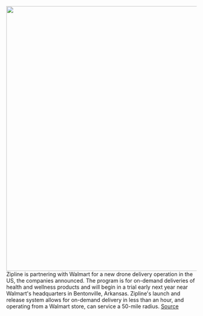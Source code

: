 <img src='https://cdn.vox-cdn.com/thumbor/-jAPhL5V1vEuA3KMAaUo2z-Hi-s=/0x0:1800x1199/1200x800/filters:focal(756x456:1044x744)/cdn.vox-cdn.com/uploads/chorus_image/image/67401166/Drone_Delivery_Shot_1.0.jpeg' width='700px' /><br/>
Zipline is partnering with Walmart for a new drone delivery operation in the US, the companies announced. The program is for on-demand deliveries of health and wellness products and will begin in a trial early next year near Walmart's headquarters in Bentonville, Arkansas. Zipline's launch and release system allows for on-demand delivery in less than an hour, and operating from a Walmart store, can service a 50-mile radius.
<a href='https://www.theverge.com/2020/9/14/21435019/zipline-walmart-drone-deliveries-healthcare-amazon'> Source <a/>